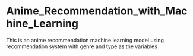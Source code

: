 # Anime_Recommendation_with_Machine_Learning
This is an anime recommendation machine learning model using recommendation system with genre and type as the variables
